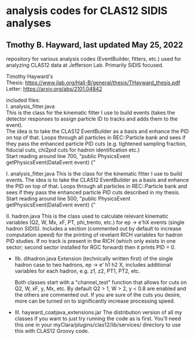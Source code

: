 # analysis codes for CLAS12 SIDIS analyses
## Tmothy B. Hayward, last updated May 25, 2022


repository for various analysis codes (EventBuilder, fitters, etc.) used for analyzing CLAS12 data at Jefferson Lab. Primarily SIDIS focused. 


Timothy Hayward's  
Thesis: https://www.jlab.org/Hall-B/general/thesis/THayward_thesis.pdf  
Letter: https://arxiv.org/abs/2101.04842 

included files:  
I. analysis_fitter.java  
  This is the class for the kinematic fitter I use to build events (takes the detector responses to assign particle ID to tracks and adds them to the event).  
  The idea is to take the CLAS12 EventBuilder as a basis and enhance the PID on top of that. Loops through all particles in REC::Particle bank and sees if they pass the enhanced particle PID cuts (e.g. tightened sampling fraction, fiducial cuts, chi2pid cuts for hadron identification etc.)  
  Start reading around line 700, "public PhysicsEvent getPhysicsEvent(DataEvent event) {"
 
  I. analysis_fitter.java
  This is the class for the kinematic fitter I use to build events. 
  The idea is to take the CLAS12 EventBuilder as a basis and enhance the PID on top of that.
  Loops through all particles in REC::Particle bank and sees if they pass the enhanced particle PID cuts described in my thesis.
  Start reading around line 500, "public PhysicsEvent getPhysicsEvent(DataEvent event) {"
  
  
II. hadron.java 
  This is the class used to calculate relevant kinematic variables (Q2, W, Mx, xF, PT, phi_trento, etc.)  for ep -> e'hX events (single hadron SIDIS). Includes a section (commented out by default to increase computation speed) for the printing of revelant RICH variables for hadron PID studies. If no track is present in the RICH (which only exists in one sector; second sector installed for RGC forward) then it prints PID = 0.
- IIb. dihadron.java
  Extension (technically written first) of the single hadron case to two hadrons, ep -> e' h1 h2 X, includes additional variables for each hadron, e.g. z1, z2, PT1, PT2, etc.
  
  Both classes start with a "channel_test" function that allows for cuts on Q2, W, xF, y, Mx, etc. By default Q2 > 1, W > 2, y < 0.8 are enabled and the others are commented out. If you are sure of the cuts you desire, more can be turned on to significantly increase processing speed.
  
  
- III. hayward_coatjava_extensions.jar
  The distribution version of all my classes if you want to just try running the code as is first. You'll need this one in your 
  myClara/plugins/clas12/lib/services/ directory to use this with CLAS12 Groovy code.
